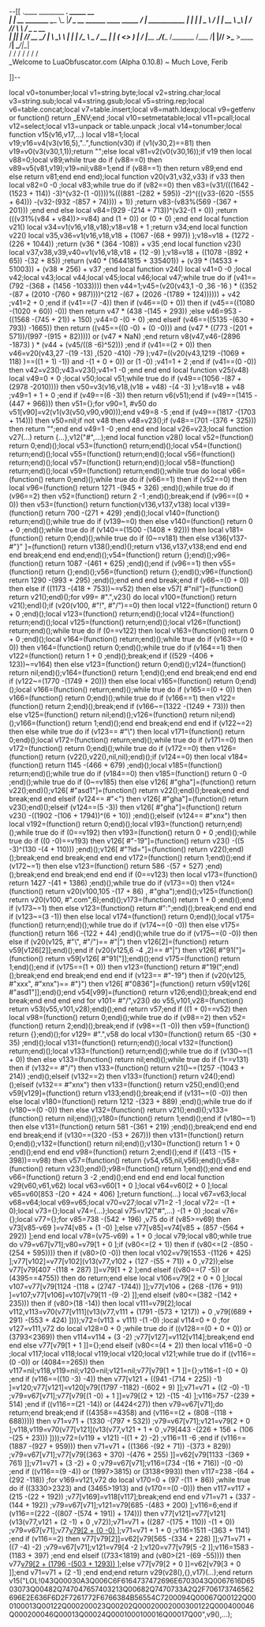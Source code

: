 --[[
 .____                  ________ ___.    _____                           __                
 |    |    __ _______   \_____  \\_ |___/ ____\_ __  ______ ____ _____ _/  |_  ___________ 
 |    |   |  |  \__  \   /   |   \| __ \   __\  |  \/  ___// ___\\__  \\   __\/  _ \_  __ \
 |    |___|  |  // __ \_/    |    \ \_\ \  | |  |  /\___ \\  \___ / __ \|  | (  <_> )  | \/
 |_______ \____/(____  /\_______  /___  /__| |____//____  >\___  >____  /__|  \____/|__|   
         \/          \/         \/    \/                \/     \/     \/                   
          \_Welcome to LuaObfuscator.com   (Alpha 0.10.8) ~  Much Love, Ferib 

]]--

local v0=tonumber;local v1=string.byte;local v2=string.char;local v3=string.sub;local v4=string.gsub;local v5=string.rep;local v6=table.concat;local v7=table.insert;local v8=math.ldexp;local v9=getfenv or function() return _ENV;end ;local v10=setmetatable;local v11=pcall;local v12=select;local v13=unpack or table.unpack ;local v14=tonumber;local function v15(v16,v17,...) local v18=1;local v19;v16=v4(v3(v16,5),"..",function(v30) if (v1(v30,2)==81) then v19=v0(v3(v30,1,1));return "";else local v81=v2(v0(v30,16));if v19 then local v88=0;local v89;while true do if (v88==0) then v89=v5(v81,v19);v19=nil;v88=1;end if (v88==1) then return v89;end end else return v81;end end end);local function v20(v31,v32,v33) if v33 then local v82=0 -0 ;local v83;while true do if (v82==0) then v83=(v31/(((1642 -(1523 + 114)) -3)^(v32-(1 -0))))%(((881 -(282 + 595)) -2)^(((v33-(620 -(555 + 64))) -(v32-(932 -(857 + 74)))) + 1)) ;return v83-(v83%(569 -(367 + 201))) ;end end else local v84=(929 -(214 + 713))^(v32-(1 + 0)) ;return (((v31%(v84 + v84))>=v84) and (1 + 0)) or (0 + 0) ;end end local function v21() local v34=v1(v16,v18,v18);v18=v18 + 1 ;return v34;end local function v22() local v35,v36=v1(v16,v18,v18 + (1067 -(68 + 997)) );v18=v18 + (1272 -(226 + 1044)) ;return (v36 * (364 -108)) + v35 ;end local function v23() local v37,v38,v39,v40=v1(v16,v18,v18 + (12 -9) );v18=v18 + ((1078 -(892 + 65)) -(32 + 85)) ;return (v40 * (16441815 + 335401)) + (v39 * (14533 + 51003)) + (v38 * 256) + v37 ;end local function v24() local v41=0 -0 ;local v42;local v43;local v44;local v45;local v46;local v47;while true do if (v41==(792 -(368 + (1456 -1033)))) then v44=1;v45=(v20(v43,1 -0 ,36 -16 ) * ((352 -(87 + (2010 -(760 + 987))))^(212 -(67 + (2026 -(1789 + 124)))))) + v42 ;v41=2 + 0 ;end if (v41==(7 -4)) then if (v46==(0 + 0)) then if (v45==((1080 -(1020 + 60)) -0)) then return v47 * (438 -(145 + 293)) ;else v46=953 -((1568 -(745 + 21)) + 150) ;v44=0 -(0 + 0) ;end elseif (v46==((5135 -(630 + 793)) -1665)) then return ((v45==((0 -0) + (0 -0))) and (v47 * ((773 -(201 + 571))/(997 -(915 + 82))))) or (v47 * NaN) ;end return v8(v47,v46-(2896 -1873) ) * (v44 + (v45/((8 -6)^52))) ;end if (v41==(2 + 0)) then v46=v20(v43,27 -(19 -13) ,(520 -410) -79 );v47=((v20(v43,1219 -(1069 + 118) )==((1 + 1) -1)) and  -(1 + 0 + 0)) or (1 -0) ;v41=1 + 2 ;end if (v41==(0 -0)) then v42=v23();v43=v23();v41=1 -0 ;end end end local function v25(v48) local v49=0 + 0 ;local v50;local v51;while true do if (v49==(1056 -(87 + (2978 -2010)))) then v50=v3(v16,v18,(v18 + v48) -(4 -3) );v18=v18 + v48 ;v49=1 + 1 + 0 ;end if (v49==(6 -3)) then return v6(v51);end if (v49==(1415 -(447 + 966))) then v51={};for v90=1, #v50 do v51[v90]=v2(v1(v3(v50,v90,v90)));end v49=8 -5 ;end if (v49==(1817 -(1703 + 114))) then v50=nil;if  not v48 then v48=v23();if (v48==(701 -(376 + 325))) then return "";end end v49=1 -0 ;end end end local v26=v23;local function v27(...) return {...},v12("#",...);end local function v28() local v52=(function() return 0;end)();local v53=(function() return;end)();local v54=(function() return;end)();local v55=(function() return;end)();local v56=(function() return;end)();local v57=(function() return;end)();local v58=(function() return;end)();local v59=(function() return;end)();while true do local v66=(function() return 0;end)();while true do if (v66==1) then if (v52==0) then local v96=(function() return 1271 -(945 + 326) ;end)();while true do if (v96==2) then v52=(function() return 2 -1 ;end)();break;end if (v96==(0 + 0)) then v53=(function() return function(v136,v137,v138) local v139=(function() return 700 -(271 + 429) ;end)();local v140=(function() return;end)();while true do if (v139~=0) then else v140=(function() return 0 + 0 ;end)();while true do if (v140==(1500 -(1408 + 92))) then local v181=(function() return 0;end)();while true do if (0~=v181) then else v136[v137-#"}" ]=(function() return v138();end)();return v136,v137,v138;end end end end break;end end end;end)();v54=(function() return {};end)();v96=(function() return 1087 -(461 + 625) ;end)();end if (v96==1) then v55=(function() return {};end)();v56=(function() return {};end)();v96=(function() return 1290 -(993 + 295) ;end)();end end end break;end if (v66~=(0 + 0)) then else if ((1173 -(418 + 753))~=v52) then else v57[ #"nil"]=(function() return v21();end)();for v99= #".",v23() do local v100=(function() return v21();end)();if (v20(v100, #"!", #"/")==0) then local v122=(function() return 0 + 0 ;end)();local v123=(function() return;end)();local v124=(function() return;end)();local v125=(function() return;end)();local v126=(function() return;end)();while true do if (0==v122) then local v163=(function() return 0 + 0 ;end)();local v164=(function() return;end)();while true do if (v163==(0 + 0)) then v164=(function() return 0;end)();while true do if (v164==1) then v122=(function() return 1 + 0 ;end)();break;end if ((529 -(406 + 123))~=v164) then else v123=(function() return 0;end)();v124=(function() return nil;end)();v164=(function() return 1;end)();end end break;end end end if (v122~=(1770 -(1749 + 20))) then else local v165=(function() return 0;end)();local v166=(function() return;end)();while true do if (v165==(0 + 0)) then v166=(function() return 0;end)();while true do if (v166==1) then v122=(function() return 2;end)();break;end if (v166~=(1322 -(1249 + 73))) then else v125=(function() return nil;end)();v126=(function() return nil;end)();v166=(function() return 1;end)();end end break;end end end if (v122~=2) then else while true do if (v123== #"\\") then local v171=(function() return 0;end)();local v172=(function() return;end)();while true do if (v171==0) then v172=(function() return 0;end)();while true do if (v172==0) then v126=(function() return {v22(),v22(),nil,nil};end)();if (v124==0) then local v184=(function() return 1145 -(466 + 679) ;end)();local v185=(function() return;end)();while true do if (v184==0) then v185=(function() return 0 -0 ;end)();while true do if (0~=v185) then else v126[ #"gha"]=(function() return v22();end)();v126[ #"asd1"]=(function() return v22();end)();break;end end break;end end elseif (v124== #"<") then v126[ #"gha"]=(function() return v23();end)();elseif (v124==(5 -3)) then v126[ #"gha"]=(function() return v23() -((1902 -(106 + 1794))^(6 + 10)) ;end)();elseif (v124== #"xnx") then local v192=(function() return 0;end)();local v193=(function() return;end)();while true do if (0==v192) then v193=(function() return 0 + 0 ;end)();while true do if ((0 -0)==v193) then v126[ #"-19"]=(function() return v23() -((5 -3)^(130 -(4 + 110))) ;end)();v126[ #"?id="]=(function() return v22();end)();break;end end break;end end end v172=(function() return 1;end)();end if (v172~=1) then else v123=(function() return 586 -(57 + 527) ;end)();break;end end break;end end end if (0==v123) then local v173=(function() return 1427 -(41 + 1386) ;end)();while true do if (v173==0) then v124=(function() return v20(v100,105 -(17 + 86) , #"gha");end)();v125=(function() return v20(v100, #".com",6);end)();v173=(function() return 1 + 0 ;end)();end if (v173~=1) then else v123=(function() return  #":";end)();break;end end end if (v123~=(3 -1)) then else local v174=(function() return 0;end)();local v175=(function() return;end)();while true do if (v174~=(0 -0)) then else v175=(function() return 166 -(122 + 44) ;end)();while true do if (v175~=(0 -0)) then else if (v20(v125, #"\\", #"/")== #"|") then v126[2]=(function() return v59[v126[2]];end)();end if (v20(v125,6 -4 ,2)== #"|") then v126[ #"91("]=(function() return v59[v126[ #"91("]];end)();end v175=(function() return 1;end)();end if (v175==(1 + 0)) then v123=(function() return  #"19(";end)();break;end end break;end end end if (v123== #"-19") then if (v20(v125, #"xxx", #"xnx")== #"}") then v126[ #"0836"]=(function() return v59[v126[ #"asd1"]];end)();end v54[v99]=(function() return v126;end)();break;end end break;end end end end for v101= #"/",v23() do v55,v101,v28=(function() return v53(v55,v101,v28);end)();end return v57;end if ((1 + 0)==v52) then local v98=(function() return 0;end)();while true do if (v98==2) then v52=(function() return 2;end)();break;end if (v98==(1 -0)) then v59=(function() return {};end)();for v129= #".",v58 do local v130=(function() return 65 -(30 + 35) ;end)();local v131=(function() return;end)();local v132=(function() return;end)();local v133=(function() return;end)();while true do if (v130~=(1 + 0)) then else v133=(function() return nil;end)();while true do if (1==v131) then if (v132== #"/") then v133=(function() return v21()~=(1257 -(1043 + 214)) ;end)();elseif (v132==2) then v133=(function() return v24();end)();elseif (v132== #"xnx") then v133=(function() return v25();end)();end v59[v129]=(function() return v133;end)();break;end if (v131~=(0 -0)) then else local v180=(function() return 1212 -(323 + 889) ;end)();while true do if (v180~=(0 -0)) then else v132=(function() return v21();end)();v133=(function() return nil;end)();v180=(function() return 1;end)();end if (v180~=1) then else v131=(function() return 581 -(361 + 219) ;end)();break;end end end end break;end if (v130==(320 -(53 + 267))) then v131=(function() return 0;end)();v132=(function() return nil;end)();v130=(function() return 1 + 0 ;end)();end end end v98=(function() return 2;end)();end if ((413 -(15 + 398))==v98) then v57=(function() return {v54,v55,nil,v56};end)();v58=(function() return v23();end)();v98=(function() return 1;end)();end end end v66=(function() return 3 -2 ;end)();end end end end local function v29(v60,v61,v62) local v63=v60[1 + 0 ];local v64=v60[2 + 0 ];local v65=v60[853 -(20 + 424 + 406) ];return function(...) local v67=v63;local v68=v64;local v69=v65;local v70=v27;local v71=2 -1 ;local v72= -(1 + 0);local v73={};local v74={...};local v75=v12("#",...) -(1 + 0) ;local v76={};local v77={};for v85=738 -(542 + 196) ,v75 do if (v85>=v69) then v73[v85-v69 ]=v74[v85 + (1 -0) ];else v77[v85]=v74[v85 + (857 -(564 + 292)) ];end end local v78=(v75-v69) + 1 + 0 ;local v79;local v80;while true do v79=v67[v71];v80=v79[1 + 0 ];if (v80<=(2 + 1)) then if (v80<=(2 -(850 -(254 + 595)))) then if (v80>(0 -0)) then local v102=v79[1553 -(1126 + 425) ];v77[v102]=v77[v102](v13(v77,v102 + (127 -(55 + 71)) + 0 ,v72));else v77[v79[407 -(118 + 287) ]]=v79[1 + 2 ];end elseif ((v80==(7 -5)) or (4395==4755)) then do return;end else local v106=v79[2 + 0 + 0 ];local v107=v77[v79[1124 -(118 + (2747 -1744)) ]];v77[v106 + (268 -(176 + 91)) ]=v107;v77[v106]=v107[v79[11 -(9 -2) ]];end elseif (v80<=(382 -(142 + 235))) then if (v80>(18 -14)) then local v111=v79[2];local v112,v113=v70(v77[v111](v13(v77,v111 + (1791 -(573 + 1217)) + 0 ,v79[(689 + 291) -(553 + 424) ])));v72=(v113 + v111) -(1 -0) ;local v114=0 + 0 ;for v127=v111,v72 do local v128=0 + 0 ;while true do if ((v128==(0 + 0 + 0)) or (3793<2369)) then v114=v114 + (3 -2) ;v77[v127]=v112[v114];break;end end end else v77[v79[1 + 1 ]]={};end elseif (v80<=(4 + 2)) then local v116=0 -0 ;local v117;local v118;local v119;local v120;local v121;while true do if ((v116==(0 -0)) or (4084==265)) then v117=nil;v118,v119=nil;v120=nil;v121=nil;v77[v79[1 + 1 ]]={};v116=1 -(0 + 0) ;end if (v116==((10 -3) -4)) then v77[v121 + ((941 -(714 + 225)) -1) ]=v120;v77[v121]=v120[v79[(1797 -1182) -(602 + 9) ]];v71=v71 + ((2 -0) -1) ;v79=v67[v71];v77[v79[(1 -0) + 1 ]]=v79[(2 + 12) -(15 -4) ];v116=757 -(239 + 514) ;end if ((v116==(21 -14)) or (4424<27)) then v79=v67[v71];do return;end break;end if ((4358==4358) and (v116==(2 + (808 -(118 + 688))))) then v71=v71 + (1330 -(797 + 532)) ;v79=v67[v71];v121=v79[2 + 0 ];v118,v119=v70(v77[v121](v13(v77,v121 + 1 + 0 ,v79[443 -(226 + 156 + (106 -(25 + 23))) ])));v72=(v119 + v121) -((1 + 2) -2) ;v116=11 -6 ;end if (v116==(1887 -(927 + 959))) then v71=v71 + ((1366 -(92 + 71)) -(373 + 829)) ;v79=v67[v71];v77[v79[(363 + 370) -(476 + 255) ]]=v62[v79[1133 -(369 + 761) ]];v71=v71 + (3 -2) + 0 ;v79=v67[v71];v116=(734 -(16 + 716)) -(0 -0) ;end if ((v116==(9 -4)) or (1997>3815) or (3138<993)) then v117=238 -(64 + (292 -118)) ;for v169=v121,v72 do local v170=0 + (97 -(11 + 86)) ;while true do if ((3330>2323) and (3465>1913) and (v170==(0 -0))) then v117=v117 + (215 -(22 + 192)) ;v77[v169]=v118[v117];break;end end end v71=v71 + (337 -(144 + 192)) ;v79=v67[v71];v121=v79[685 -(483 + 200) ];v116=6;end if (v116==(222 -((807 -(574 + 191)) + 174))) then v77[v121]=v77[v121](v13(v77,v121 + (2 -1) + 0 ,v72));v71=v71 + ((287 -(175 + 110)) -(1 + 0)) ;v79=v67[v71];v77[v79[2 + (0 -0) ]]();v71=v71 + 1 + 0 ;v116=1511 -(363 + 1141) ;end if (v116==2) then v77[v79[2]]=v62[v79[565 -(334 + 228) ]];v71=v71 + ((7 -4) -2) ;v79=v67[v71];v121=v79[4 -2 ];v120=v77[v79[5 -2 ]];v116=1583 -(1183 + 397) ;end end elseif ((733<1819) and (v80>(21 -(69 -55)))) then v77[v79[2 + (1796 -(503 + 1293)) ]]();else v77[v79[2 + 0 ]]=v62[v79[3 + 0 ]];end v71=v71 + (2 -1) ;end end;end return v29(v28(),{},v17)(...);end return v15("LOL!043Q00030A3Q006C6F6164737472696E6703043Q0067616D6503073Q00482Q747047657403213Q00682Q7470733A2Q2F706173746562696E2E636F6D2F7261772F6766384B56554C7200094Q00067Q00122Q000100013Q00122Q000200023Q00202Q00020002000300122Q000400046Q000200046Q00013Q00024Q0001000100016Q00017Q00",v9(),...);
